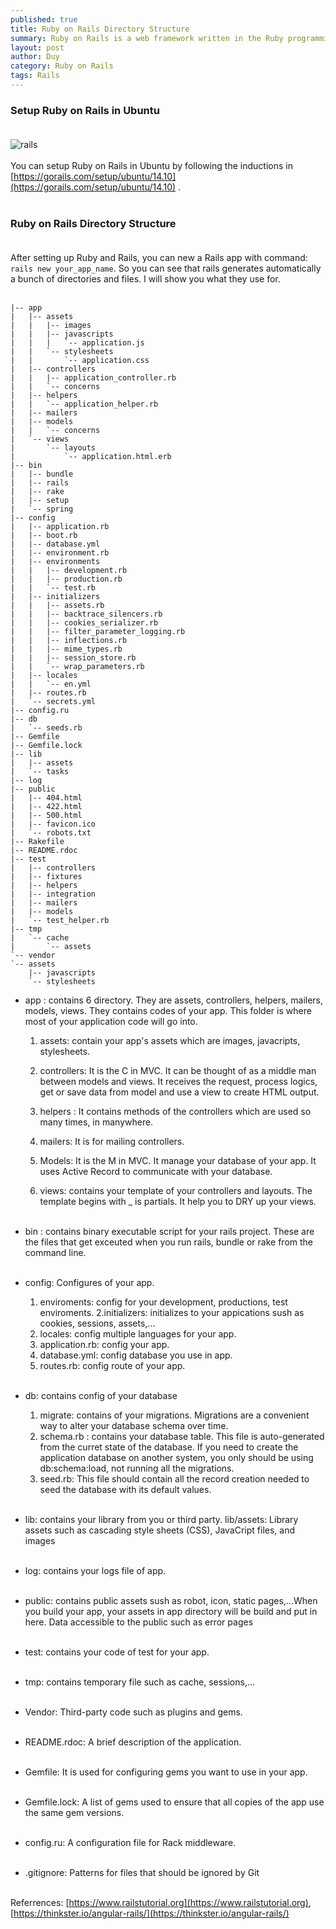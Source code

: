 ```yaml
---
published: true
title: Ruby on Rails Directory Structure
summary: Ruby on Rails is a web framework written in the Ruby programming language. Rails is used by Airbnb, Basecamp, Disney, Github, Hulu, Kickstarter, Shopify, Twiiter. Ruby on Rails is 100% open-source, available under the MIT lisence, and as a result it costs nothing to download and use.
layout: post
author: Duy
category: Ruby on Rails
tags: Rails
---
```


### Setup Ruby on Rails in Ubuntu<br><br>
<img src="http://i.imgur.com/LCeAWzb.jpg" alt="rails"><br><br>
You can setup Ruby on Rails in Ubuntu by following the inductions in [https://gorails.com/setup/ubuntu/14.10](https://gorails.com/setup/ubuntu/14.10) .
 <br><br>

### Ruby on Rails Directory Structure<br><br>

After setting up Ruby and Rails, you can new a Rails app with command: ```rails new your_app_name```. So you can see that rails generates automatically a bunch of directories and files. I will show you what they use for.<br><br>

```
|-- app
|   |-- assets
|   |   |-- images
|   |   |-- javascripts
|   |   |   `-- application.js
|   |   `-- stylesheets
|   |       `-- application.css
|   |-- controllers
|   |   |-- application_controller.rb
|   |   `-- concerns
|   |-- helpers
|   |   `-- application_helper.rb
|   |-- mailers
|   |-- models
|   |   `-- concerns
|   `-- views
|       `-- layouts
|           `-- application.html.erb
|-- bin
|   |-- bundle
|   |-- rails
|   |-- rake
|   |-- setup
|   `-- spring
|-- config
|   |-- application.rb
|   |-- boot.rb
|   |-- database.yml
|   |-- environment.rb
|   |-- environments
|   |   |-- development.rb
|   |   |-- production.rb
|   |   `-- test.rb
|   |-- initializers
|   |   |-- assets.rb
|   |   |-- backtrace_silencers.rb
|   |   |-- cookies_serializer.rb
|   |   |-- filter_parameter_logging.rb
|   |   |-- inflections.rb
|   |   |-- mime_types.rb
|   |   |-- session_store.rb
|   |   `-- wrap_parameters.rb
|   |-- locales
|   |   `-- en.yml
|   |-- routes.rb
|   `-- secrets.yml
|-- config.ru
|-- db
|   `-- seeds.rb
|-- Gemfile
|-- Gemfile.lock
|-- lib
|   |-- assets
|   `-- tasks
|-- log
|-- public
|   |-- 404.html
|   |-- 422.html
|   |-- 500.html
|   |-- favicon.ico
|   `-- robots.txt
|-- Rakefile
|-- README.rdoc
|-- test
|   |-- controllers
|   |-- fixtures
|   |-- helpers
|   |-- integration
|   |-- mailers
|   |-- models
|   `-- test_helper.rb
|-- tmp
|   `-- cache
|       `-- assets
`-- vendor
`-- assets
    |-- javascripts
    `-- stylesheets
```

* app : contains 6 directory. They are assets, controllers, helpers, mailers, models, views. They contains codes of your app. This folder is where most of your application code will go into.
	1. assets: contain your app's assets which are images, javacripts, stylesheets.

	2. controllers: It is the C in MVC. It can be thought of as a middle man between models and views. It receives the request, process logics, get or save data from model and use a view to create HTML output.

	3. helpers : It contains methods of the controllers which are used so many times, in manywhere.

	4. mailers: It is for mailing controllers.

	5. Models: It is the M in MVC. It manage your database of your app. It uses Active Record to communicate with your database.

	6. views: contains your template of your controllers and layouts. The template begins with _ is partials. It help you to DRY up your views.
 <br><br>

* bin : contains binary executable script for your rails project. These are the files that get exceuted when you run rails, bundle or rake from the command line.
 <br><br>

* config: Configures of your app.
	1. enviroments: config for your development, productions, test enviroments.
	2.initializers: initializes to your appications sush as cookies, sessions, assets,...
	3. locales: config multiple languages for your app.
	4. application.rb: config your app.
	5. database.yml: config database you use in app.
	6. routes.rb: config route of your app.
<br><br>

* db: contains config of your database
	1. migrate: contains of your migrations. Migrations are a convenient way to alter your database schema over time.
	2. schema.rb : contains your database table. This file is auto-generated from the curret state of the database. If you need to create the application database on another system, you only should be using db:schema:load, not running all the migrations.
	3. seed.rb: This file should contain all the record creation needed to seed the database with its default values.
<br><br>

* lib: contains your library from you or third party. lib/assets: Library assets such as cascading style sheets (CSS), JavaCript files, and images
<br><br>

* log: contains your logs file of app.
<br><br>

* public: contains public assets sush as robot, icon, static pages,...When you build your app, your assets in app directory will be build and put in here. Data accessible to the public such as error pages
<br><br>

* test: contains your code of test for your app.
<br><br>

* tmp: contains temporary file such as cache, sessions,...
<br><br>
* Vendor: Third-party code such as plugins and gems.
<br><br>

* README.rdoc: A brief description of the application.
<br><br>

* Gemfile: It is used for configuring gems you want to use in your app.
<br><br>

* Gemfile.lock: A list of gems used to ensure that all copies of the app use the same gem versions.
<br><br>

* config.ru: A configuration file for Rack middleware.
<br><br>

* .gitignore: Patterns for files that should be ignored by Git
<br><br>

Referrences: [https://www.railstutorial.org](https://www.railstutorial.org), [https://thinkster.io/angular-rails/](https://thinkster.io/angular-rails/)